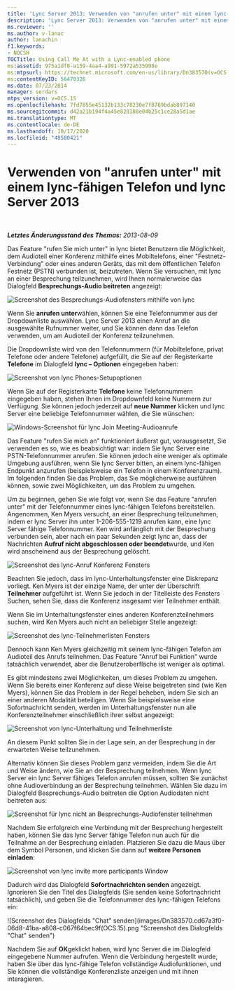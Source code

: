 ```yaml
---
title: 'Lync Server 2013: Verwenden von "anrufen unter" mit einem lync-fähigen Telefon'
description: 'Lync Server 2013: Verwenden von "anrufen unter" mit einem lync-fähigen Telefon.'
ms.reviewer: ''
ms.author: v-lanac
author: lanachin
f1.keywords:
- NOCSH
TOCTitle: Using Call Me At with a Lync-enabled phone
ms:assetid: 975a1df8-a159-4aa4-a991-5972a535998e
ms:mtpsurl: https://technet.microsoft.com/en-us/library/Dn383570(v=OCS.15)
ms:contentKeyID: 56470326
ms.date: 07/23/2014
manager: serdars
mtps_version: v=OCS.15
ms.openlocfilehash: 7fd7855e45132b133c78230e7f8769bdab897140
ms.sourcegitcommit: d42a21b194f4a45e828188e04b25c1ce28a5d1ae
ms.translationtype: MT
ms.contentlocale: de-DE
ms.lasthandoff: 10/17/2020
ms.locfileid: "48580421"
---
```

# <a name="using-call-me-at-with-a-lync-enabled-phone-and-lync-server-2013"></a>Verwenden von "anrufen unter" mit einem lync-fähigen Telefon und lync Server 2013

<div data-xmlns="http://www.w3.org/1999/xhtml">

<div class="topic" data-xmlns="http://www.w3.org/1999/xhtml" data-msxsl="urn:schemas-microsoft-com:xslt" data-cs="https://msdn.microsoft.com/">

<div data-asp="https://msdn2.microsoft.com/asp">



</div>

<div id="mainSection">

<div id="mainBody">

<span> </span>

_**Letztes Änderungsstand des Themas:** 2013-08-09_

Das Feature "rufen Sie mich unter" in lync bietet Benutzern die Möglichkeit, dem Audioteil einer Konferenz mithilfe eines Mobiltelefons, einer "Festnetz-Verbindung" oder eines anderen Geräts, das mit dem öffentlichen Telefon Festnetz (PSTN) verbunden ist, beizutreten. Wenn Sie versuchen, mit lync an einer Besprechung teilzunehmen, wird Ihnen normalerweise das Dialogfeld **Besprechungs-Audio beitreten** angezeigt:

![Screenshot des Besprechungs-Audiofensters mithilfe von lync](images/Dn383570.e28f17f0-9f17-44ef-b893-f4ef132f47ac(OCS.15).png "Screenshot des Besprechungs-Audiofensters mithilfe von lync")

Wenn Sie **anrufen unter**wählen, können Sie eine Telefonnummer aus der Dropdownliste auswählen. Lync Server 2013 einen Anruf an die ausgewählte Rufnummer weiter, und Sie können dann das Telefon verwenden, um am Audioteil der Konferenz teilzunehmen.

Die Dropdownliste wird von den Telefonnummern (für Mobiltelefone, privat Telefone oder andere Telefone) aufgefüllt, die Sie auf der Registerkarte **Telefone** im Dialogfeld **lync – Optionen** eingegeben haben:

![Screenshot von lync Phones-Setupoptionen](images/Dn383570.03d2f25d-49e2-47b4-b1e9-b1614fc0c11c(OCS.15).png "Screenshot von lync Phones-Setupoptionen")

Wenn Sie auf der Registerkarte **Telefone** keine Telefonnummern eingegeben haben, stehen Ihnen im Dropdownfeld keine Nummern zur Verfügung. Sie können jedoch jederzeit auf **neue Nummer** klicken und lync Server eine beliebige Telefonnummer wählen, die Sie wünschen:

![Windows-Screenshot für lync Join Meeting-Audioanrufe](images/Dn383570.27f2ac7a-cc1c-465c-b145-202ad03af4f2(OCS.15).png "Windows-Screenshot für lync Join Meeting-Audioanrufe")

Das Feature "rufen Sie mich an" funktioniert äußerst gut, vorausgesetzt, Sie verwenden es so, wie es beabsichtigt war: indem Sie lync Server eine PSTN-Telefonnummer anrufen. Sie können jedoch eine weniger als optimale Umgebung ausführen, wenn Sie lync Server bitten, an einem lync-fähigen Endpunkt anzurufen (beispielsweise ein Telefon in einem Konferenzraum). Im folgenden finden Sie das Problem, das Sie möglicherweise ausführen können, sowie zwei Möglichkeiten, um das Problem zu umgehen.

Um zu beginnen, gehen Sie wie folgt vor, wenn Sie das Feature "anrufen unter" mit der Telefonnummer eines lync-fähigen Telefons bereitstellen. Angenommen, Ken Myers versucht, an einer Besprechung teilzunehmen, indem er lync Server ihn unter 1-206-555-1219 anrufen kann, eine lync Server fähige Telefonnummer. Ken wird anfänglich mit der Besprechung verbunden sein, aber nach ein paar Sekunden zeigt lync an, dass der Nachrichten **Aufruf nicht abgeschlossen oder beendet**wurde, und Ken wird anscheinend aus der Besprechung gelöscht.

![Screenshot des lync-Anruf Konferenz Fensters](images/Dn383570.c2a81727-8751-41b5-946a-03a1b75b9d95(OCS.15).png "Screenshot des lync-Anruf Konferenz Fensters")

Beachten Sie jedoch, dass im lync-Unterhaltungsfenster eine Diskrepanz vorliegt. Ken Myers ist der einzige Name, der unter der Überschrift **Teilnehmer** aufgeführt ist. Wenn Sie jedoch in der Titelleiste des Fensters Suchen, sehen Sie, dass die Konferenz insgesamt vier Teilnehmer enthält.

Wenn Sie im Unterhaltungsfenster eines anderen Konferenzteilnehmers suchen, wird Ken Myers auch nicht an beliebiger Stelle angezeigt:

![Screenshot des lync-Teilnehmerlisten Fensters](images/Dn383570.fa5990cf-2694-402c-ac06-946aa66b6837(OCS.15).png "Screenshot des lync-Teilnehmerlisten Fensters")

Dennoch kann Ken Myers gleichzeitig mit seinem lync-fähigen Telefon am Audioteil des Anrufs teilnehmen. Das Feature "Anruf bei Funktion" wurde tatsächlich verwendet, aber die Benutzeroberfläche ist weniger als optimal.

Es gibt mindestens zwei Möglichkeiten, um dieses Problem zu umgehen. Wenn Sie bereits einer Konferenz auf diese Weise beigetreten sind (wie Ken Myers), können Sie das Problem in der Regel beheben, indem Sie sich an einer anderen Modalität beteiligen. Wenn Sie beispielsweise eine Sofortnachricht senden, werden im Unterhaltungsfenster nun alle Konferenzteilnehmer einschließlich ihrer selbst angezeigt:

![Screenshot von lync-Unterhaltung und Teilnehmerliste](images/Dn383570.9b5ff6d6-9f73-467c-99a7-ef3aa8bd7e7a(OCS.15).png "Screenshot von lync-Unterhaltung und Teilnehmerliste")

An diesem Punkt sollten Sie in der Lage sein, an der Besprechung in der erwarteten Weise teilzunehmen.

Alternativ können Sie dieses Problem ganz vermeiden, indem Sie die Art und Weise ändern, wie Sie an der Besprechung teilnehmen. Wenn lync Server ein lync Server fähiges Telefon anrufen müssen, sollten Sie zunächst ohne Audioverbindung an der Besprechung teilnehmen. Wählen Sie dazu im Dialogfeld Besprechungs-Audio beitreten die Option Audiodaten nicht beitreten aus:

![Screenshot für lync nicht an Besprechungs-Audiofenster teilnehmen](images/Dn383570.280a148d-cce5-4b02-87f9-9f78f17a81c1(OCS.15).png "Screenshot für lync nicht an Besprechungs-Audiofenster teilnehmen")

Nachdem Sie erfolgreich eine Verbindung mit der Besprechung hergestellt haben, können Sie das lync Server fähige Telefon nun auch für die Teilnahme an der Besprechung einladen. Platzieren Sie dazu die Maus über dem Symbol Personen, und klicken Sie dann auf **weitere Personen einladen**:

![Screenshot von lync invite more participants Window](images/Dn383570.69b81b29-d1d2-4ed3-acb6-e37dd18e3d86(OCS.15).png "Screenshot von lync invite more participants Window")

Dadurch wird das Dialogfeld **Sofortnachrichten senden** angezeigt. Ignorieren Sie den Titel des Dialogfelds (Sie senden keine Sofortnachricht tatsächlich), und geben Sie die Telefonnummer des lync-fähigen Telefons ein:

![Screenshot des Dialogfelds "Chat" senden](images/Dn383570.cd67a3f0-06d8-41ba-a808-c067f64bec9f(OCS.15).png "Screenshot des Dialogfelds "Chat" senden")

Nachdem Sie auf **OK**geklickt haben, wird lync Server die im Dialogfeld eingegebene Nummer aufrufen. Wenn die Verbindung hergestellt wurde, haben Sie über das lync-fähige Telefon vollständige Audiofunktionen, und Sie können die vollständige Konferenzliste anzeigen und mit ihnen interagieren.

</div>

<span> </span>

</div>

</div>

</div>

